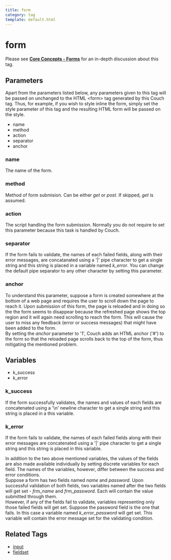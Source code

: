 ```yaml
---
title: form
category: tag
template: default.html
---
```


# form

Please see [**Core Concepts - Forms**](../../concepts/forms.html) for an in-depth discussion about this tag.

## Parameters

<p class="success">Apart from the parameters listed below, any parameters given to this tag will be passed on unchanged to the HTML &lt;form&gt; tag generated by this Couch tag. Thus, for example, if you wish to style inline the form, simply set the style parameter of this tag and the resulting HTML form will be passed on the style.</p>

*   name
*   method
*   action
*   separator
*   anchor

### name

The name of the form.

### method

Method of form submision. Can be either _get_ or _post_. If skipped, _get_ is assumed.

### action

The script handling the form submission. Normally you do not require to set this parameter because this task is handled by Couch.

### separator

If the form fails to validate, the names of each failed fields, along with their error messages, are concatanated using a '|' pipe character to get a single string and this string is placed in a variable named _k\_error_. You can change the default pipe separator to any other character by setting this parameter.

### anchor

To understand this parameter, suppose a form is created somewhere at the bottom of a web page and requires the user to scroll down the page to reach it. Upon submission of this form, the page is reloaded and in doing so the the form seems to disappear because the refreshed page shows the top region and it will again need scrolling to reach the form. This will cause the user to miss any feedback (error or success messages) that might have been added to the form.<br/>
By setting the _anchor_ parameter to '1', Couch adds an HTML anchor ('\#') to the form so that the reloaded page scrolls back to the top of the form, thus mitigating the mentioned problem.

## Variables

*   k\_success
*   k\_error

### k\_success

If the form successfully validates, the names and values of each fields are concatenated using a '\\n' newline character to get a single string and this string is placed in a this variable.

### k\_error

If the form fails to validate, the names of each failed fields along with their error messages are concatenated using a '|' pipe character to get a single string and this string is placed in this variable.

In addition to the two above mentioned variables, the values of the fields are also made available individually by setting discrete variables for each field. The names of the variables, however, differ between the success and error conditions.<br/>
Suppose a form has two fields named _name_ and _password_. Upon successful validation of both fields, two variables named after the two fields will get set - _frm\_name_ and _frm\_password_. Each will contain the value submitted through them.<br/>
However, if any of the fields fail to validate, variables representing only those failed fields will get set. Suppose the password field is the one that fails. In this case a variable named _k\_error\_password_ will get set. This variable will contain the error message set for the validating condition.

## Related Tags

*   [input](../input.html)
*   [fieldset](../fieldset.html)
